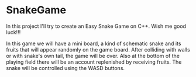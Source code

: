# SnakeGame
In this project I'll try to create an Easy Snake Game on C++. Wish me good luck!!!

In this game we will have a mini board, a kind of schematic snake and its fruits that will appear randomly on the game board. 
After colliding with walls or with snake's own tail, the game will be over.
Also at the bottom of the playing field there will be an account replenished by receiving fruits.
The snake will be controlled using the WASD buttons.